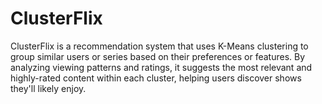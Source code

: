 # ClusterFlix
ClusterFlix is a recommendation system that uses K-Means clustering to group similar users or series based on their preferences or features. By analyzing viewing patterns and ratings, it suggests the most relevant and highly-rated content within each cluster, helping users discover shows they'll likely enjoy.
